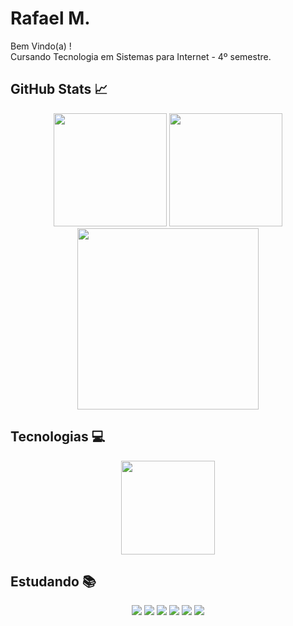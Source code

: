 # Rafael M.

Bem Vindo(a) ! <br>
Cursando Tecnologia em Sistemas para Internet - 4º semestre.

## GitHub Stats 📈
<div align="center">
  <img height="181em" src="https://github-readme-stats.vercel.app/api?username=Mr-R4F&theme=github_dark&show_icons=true&include_all_commits=true&count_private=true&hide_border=true&border_radius=10">
  <img height="181em" src="https://github-readme-stats.vercel.app/api/top-langs/?username=Mr-R4F&theme=github_dark&layout=compact&hide_border=true&border_radius=10">
</div>

<div align="center">
    <img height="290em" src="https://github-readme-activity-graph.cyclic.app/graph?username=Mr-R4F&theme=react-dark&hide_border=true&border_radius=10">
</div>

## Tecnologias 💻

<div align="center">
      <img height="150em" src="https://skillicons.dev/icons?i=html,css,js,ts,bootstrap,wordpress,nodejs,jquery,angular,mysql,laravel,flutter,electron,express,sequelize,docker,git,postman,figma,vscode">
</div>

## Estudando 📚 

<div align="center">
 <img src="https://img.shields.io/badge/Flutter-02569B?style=for-the-badge&logo=flutter&logoColor=white">
 <img src="https://img.shields.io/badge/Laravel-FF2D20?style=for-the-badge&logo=laravel&logoColor=white">
 <img src="https://img.shields.io/badge/Node.js-339933?style=for-the-badge&logo=nodedotjs&logoColor=white">
 <img src="https://img.shields.io/badge/Electron-2B2E3A?style=for-the-badge&logo=electron&logoColor=9FEAF9">
 <img src="https://img.shields.io/badge/Docker-2CA5E0?style=for-the-badge&logo=docker&logoColor=white">
 <img src="https://img.shields.io/badge/kubernetes-326ce5.svg?&style=for-the-badge&logo=kubernetes&logoColor=white">
</div>
